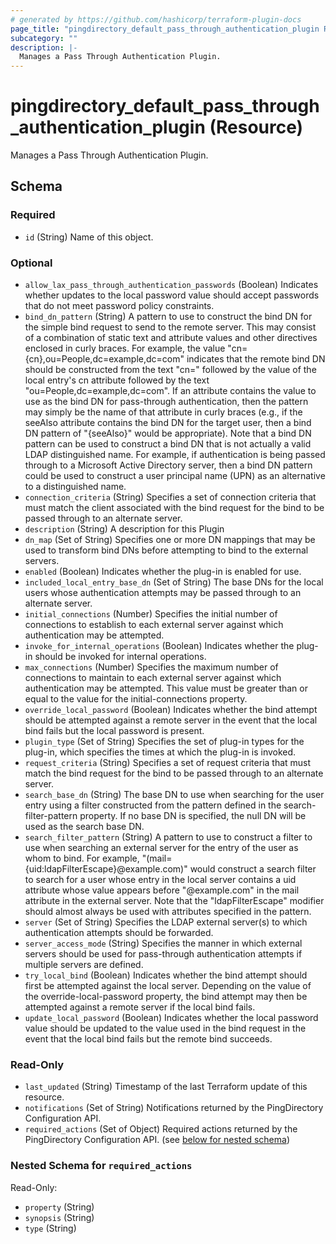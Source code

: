 ```yaml
---
# generated by https://github.com/hashicorp/terraform-plugin-docs
page_title: "pingdirectory_default_pass_through_authentication_plugin Resource - terraform-provider-pingdirectory"
subcategory: ""
description: |-
  Manages a Pass Through Authentication Plugin.
---
```


# pingdirectory_default_pass_through_authentication_plugin (Resource)

Manages a Pass Through Authentication Plugin.



<!-- schema generated by tfplugindocs -->
## Schema

### Required

- `id` (String) Name of this object.

### Optional

- `allow_lax_pass_through_authentication_passwords` (Boolean) Indicates whether updates to the local password value should accept passwords that do not meet password policy constraints.
- `bind_dn_pattern` (String) A pattern to use to construct the bind DN for the simple bind request to send to the remote server. This may consist of a combination of static text and attribute values and other directives enclosed in curly braces.  For example, the value "cn={cn},ou=People,dc=example,dc=com" indicates that the remote bind DN should be constructed from the text "cn=" followed by the value of the local entry's cn attribute followed by the text "ou=People,dc=example,dc=com". If an attribute contains the value to use as the bind DN for pass-through authentication, then the pattern may simply be the name of that attribute in curly braces (e.g., if the seeAlso attribute contains the bind DN for the target user, then a bind DN pattern of "{seeAlso}" would be appropriate).  Note that a bind DN pattern can be used to construct a bind DN that is not actually a valid LDAP distinguished name. For example, if authentication is being passed through to a Microsoft Active Directory server, then a bind DN pattern could be used to construct a user principal name (UPN) as an alternative to a distinguished name.
- `connection_criteria` (String) Specifies a set of connection criteria that must match the client associated with the bind request for the bind to be passed through to an alternate server.
- `description` (String) A description for this Plugin
- `dn_map` (Set of String) Specifies one or more DN mappings that may be used to transform bind DNs before attempting to bind to the external servers.
- `enabled` (Boolean) Indicates whether the plug-in is enabled for use.
- `included_local_entry_base_dn` (Set of String) The base DNs for the local users whose authentication attempts may be passed through to an alternate server.
- `initial_connections` (Number) Specifies the initial number of connections to establish to each external server against which authentication may be attempted.
- `invoke_for_internal_operations` (Boolean) Indicates whether the plug-in should be invoked for internal operations.
- `max_connections` (Number) Specifies the maximum number of connections to maintain to each external server against which authentication may be attempted. This value must be greater than or equal to the value for the initial-connections property.
- `override_local_password` (Boolean) Indicates whether the bind attempt should be attempted against a remote server in the event that the local bind fails but the local password is present.
- `plugin_type` (Set of String) Specifies the set of plug-in types for the plug-in, which specifies the times at which the plug-in is invoked.
- `request_criteria` (String) Specifies a set of request criteria that must match the bind request for the bind to be passed through to an alternate server.
- `search_base_dn` (String) The base DN to use when searching for the user entry using a filter constructed from the pattern defined in the search-filter-pattern property. If no base DN is specified, the null DN will be used as the search base DN.
- `search_filter_pattern` (String) A pattern to use to construct a filter to use when searching an external server for the entry of the user as whom to bind. For example, "(mail={uid:ldapFilterEscape}@example.com)" would construct a search filter to search for a user whose entry in the local server contains a uid attribute whose value appears before "@example.com" in the mail attribute in the external server. Note that the "ldapFilterEscape" modifier should almost always be used with attributes specified in the pattern.
- `server` (Set of String) Specifies the LDAP external server(s) to which authentication attempts should be forwarded.
- `server_access_mode` (String) Specifies the manner in which external servers should be used for pass-through authentication attempts if multiple servers are defined.
- `try_local_bind` (Boolean) Indicates whether the bind attempt should first be attempted against the local server. Depending on the value of the override-local-password property, the bind attempt may then be attempted against a remote server if the local bind fails.
- `update_local_password` (Boolean) Indicates whether the local password value should be updated to the value used in the bind request in the event that the local bind fails but the remote bind succeeds.

### Read-Only

- `last_updated` (String) Timestamp of the last Terraform update of this resource.
- `notifications` (Set of String) Notifications returned by the PingDirectory Configuration API.
- `required_actions` (Set of Object) Required actions returned by the PingDirectory Configuration API. (see [below for nested schema](#nestedatt--required_actions))

<a id="nestedatt--required_actions"></a>
### Nested Schema for `required_actions`

Read-Only:

- `property` (String)
- `synopsis` (String)
- `type` (String)


